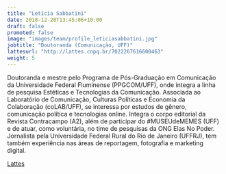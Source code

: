 ```yaml
---
title: "Letícia Sabbatini"
date: 2018-12-20T13:45:06+10:00
draft: false
promoted: false
image: "images/team/profile_leticiasabbatini.jpg"
jobtitle: "Doutoranda (Comunicação, UFF)"
lattesurl: "http://lattes.cnpq.br/7022267616600463"
weight: 5
---
```


Doutoranda e mestre pelo Programa de Pós-Graduação em Comunicação da Universidade Federal Fluminense (PPGCOM/UFF), onde integra a linha de pesquisa Estéticas e Tecnologias da Comunicação. Associada ao Laboratório de Comunicação, Culturas Políticas e Economia da Colaboração (coLAB/UFF), se interessa por estudos de gênero, comunicação política e tecnologias online. Integra o corpo editorial da Revista Contracampo (A2), além de participar do #MUSEUdeMEMES (UFF) e de atuar, como voluntária, no time de pesquisas da ONG Elas No Poder. Jornalista pela Universidade Federal Rural do Rio de Janeiro (UFFRJ), tem também experiência nas áreas de reportagem, fotografia e marketing digital.

<a href="http://lattes.cnpq.br/7022267616600463">Lattes</a>
